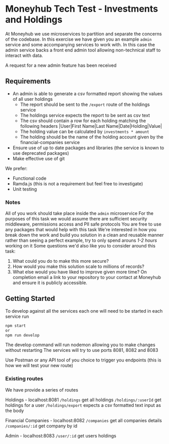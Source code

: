 # Moneyhub Tech Test - Investments and Holdings

At Moneyhub we use microservices to partition and separate the concerns of the codebase. In this exercise we have given you an example `admin` service and some accompanying services to work with. In this case the admin service backs a front end admin tool allowing non-technical staff to interact with data.

A request for a new admin feature has been received

## Requirements

- An admin is able to generate a csv formatted report showing the values of all user holdings
    - The report should be sent to the `/export` route of the holdings service
    - The holdings service expects the report to be sent as csv text
    - The csv should contain a row for each holding matching the following headers
    |User|First Name|Last Name|Date|Holding|Value|
    - The holding value can be calculated by `investments * amount`
    - The holding should be the name of the holding account given by the financial-companies service
- Ensure use of up to date packages and libraries (the service is known to use deprecated packages)
- Make effective use of git

We prefer:
- Functional code 
- Ramda.js (this is not a requirement but feel free to investigate)
- Unit testing

### Notes
All of you work should take place inside the `admin` microservice
For the purposes of this task we would assume there are sufficient security middleware, permissions access and PII safe protocols
You are free to use any packages that would help with this task
We're interested in how you break down the work and build you solution in a clean and reusable manner rather than seeing a perfect example, try to only spend arouns *1-2 hours* working on it
Some questions we'd also like you to consider around this task:
1. What could you do to make this more secure?
2. How would you make this solution scale to millions of records?
3. What else would you have liked to improve given more time?
On completion email a link to your repository to your contact at Moneyhub and ensure it is publicly accessible.

## Getting Started
To develop against all the services each one will need to be started in each service run

```bash
npm start
or
npm run develop
```

The develop command will run nodemon allowing you to make changes without restarting
The services will try to use ports 8081, 8082 and 8083

Use Postman or any API tool of you choice to trigger you endpoints (this is how we will test your new route)

### Existing routes
We have provide a series of routes 

Holdings - localhost:8081
`/holdings` get all holdings
`/holdings/:userId` get holdings for a user
`/holdings/export` expects a csv formatted text input as the body

Financial Companies - localhost:8082
`/companies` get all companies details
`/companies/:id` get company by id

Admin - localhost:8083
`/user/:id` get users holdings